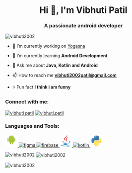 <h1 align="center">Hi 👋, I'm Vibhuti Patil</h1>
<h3 align="center">A passionate android developer</h3>

<p align="left"> <img src="https://komarev.com/ghpvc/?username=vibhuti2002&label=Profile%20views&color=0080ff&style=flat" alt="vibhuti2002" /> </p>

- 🔭 I’m currently working on [Yogasna](https://github.com/Vibhuti2002/Yogasna)

- 🌱 I’m currently learning **Android Development**

- 💬 Ask me about **Java, Kotlin and Android**

- 📫 How to reach me **vibhuti2002patil@gmail.com**

- ⚡ Fun fact **I think i am funny**

<h3 align="left">Connect with me:</h3>
<p align="left">
<a href="https://linkedin.com/in/vibhuti patil" target="blank"><img align="center" src="https://raw.githubusercontent.com/rahuldkjain/github-profile-readme-generator/master/src/images/icons/Social/linked-in-alt.svg" alt="vibhuti patil" height="30" width="40" /></a>
<a href="https://instagram.com/vibhuti.patil" target="blank"><img align="center" src="https://raw.githubusercontent.com/rahuldkjain/github-profile-readme-generator/master/src/images/icons/Social/instagram.svg" alt="vibhuti.patil" height="30" width="40" /></a>
</p>

<h3 align="left">Languages and Tools:</h3>
<p align="left"> <a href="https://developer.android.com" target="_blank" rel="noreferrer"> <img src="https://raw.githubusercontent.com/devicons/devicon/master/icons/android/android-original-wordmark.svg" alt="android" width="40" height="40"/> </a> <a href="https://www.figma.com/" target="_blank" rel="noreferrer"> <img src="https://www.vectorlogo.zone/logos/figma/figma-icon.svg" alt="figma" width="40" height="40"/> </a> <a href="https://firebase.google.com/" target="_blank" rel="noreferrer"> <img src="https://www.vectorlogo.zone/logos/firebase/firebase-icon.svg" alt="firebase" width="40" height="40"/> </a> <a href="https://www.java.com" target="_blank" rel="noreferrer"> <img src="https://raw.githubusercontent.com/devicons/devicon/master/icons/java/java-original.svg" alt="java" width="40" height="40"/> </a> <a href="https://kotlinlang.org" target="_blank" rel="noreferrer"> <img src="https://www.vectorlogo.zone/logos/kotlinlang/kotlinlang-icon.svg" alt="kotlin" width="40" height="40"/> </a> <a href="https://www.python.org" target="_blank" rel="noreferrer"> <img src="https://raw.githubusercontent.com/devicons/devicon/master/icons/python/python-original.svg" alt="python" width="40" height="40"/> </a> </p>

<p><img align="left" src="https://github-readme-stats.vercel.app/api/top-langs?username=vibhuti2002&show_icons=true&theme=tokyonight&title_color=ff8080&locale=en&layout=compact" alt="vibhuti2002" /></p>

<p>&nbsp;<img align="center" src="https://github-readme-stats.vercel.app/api?username=vibhuti2002&show_icons=true&theme=tokyonight&locale=en" alt="vibhuti2002" /></p>

<p><img align="center" src="https://github-readme-streak-stats.herokuapp.com/?user=vibhuti2002&theme=highcontrast" alt="vibhuti2002" /></p>
